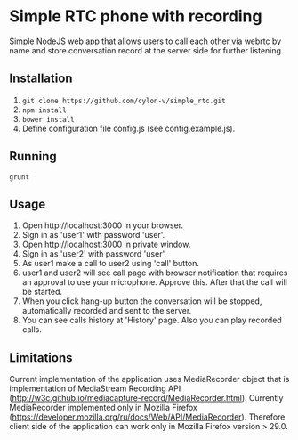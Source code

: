# Simple RTC phone with recording
Simple NodeJS web app that allows users to call each other via webrtc by name and store conversation
record at the server side for further listening.

## Installation
1. `git clone https://github.com/cylon-v/simple_rtc.git`
2. `npm install`
3. `bower install`
4. Define configuration file config.js (see config.example.js). 

## Running
`grunt`

## Usage
1. Open http://localhost:3000 in your browser.
2. Sign in as 'user1' with password 'user'.
3. Open http://localhost:3000 in private window.
4. Sign in as 'user2' with password 'user'.
5. As user1 make a call to user2 using 'call' button.
6. user1 and user2 will see call page with browser notification that requires
an approval to use your microphone. Approve this. After that the call will be started.
7. When you click hang-up button the conversation will be stopped, automatically recorded and
 sent to the server.
8. You can see calls history at 'History' page. Also you can play recorded calls.

## Limitations
Current implementation of the application uses MediaRecorder object that is implementation
of MediaStream Recording API (http://w3c.github.io/mediacapture-record/MediaRecorder.html).
Currently MediaRecorder implemented only in Mozilla Firefox (https://developer.mozilla.org/ru/docs/Web/API/MediaRecorder).
Therefore client side of the application can work only in Mozilla Firefox version > 29.0.